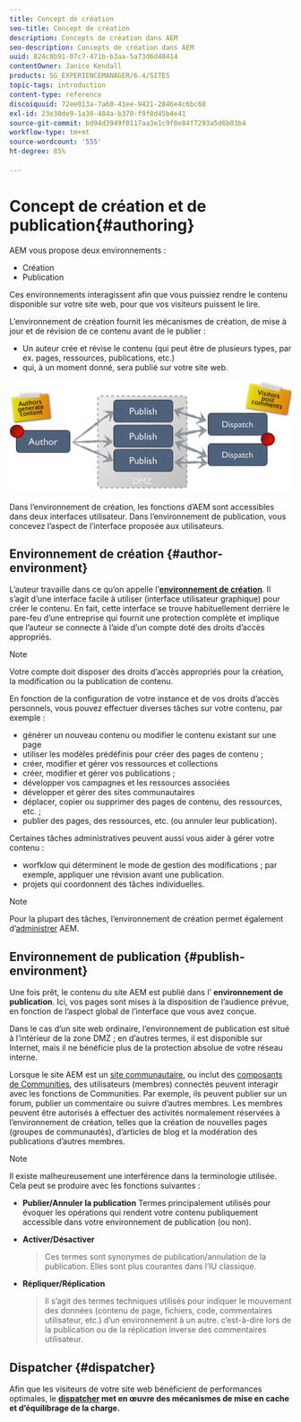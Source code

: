 ```yaml
---
title: Concept de création
seo-title: Concept de création
description: Concepts de création dans AEM
seo-description: Concepts de création dans AEM
uuid: 824c8b91-07c7-471b-b3aa-5a73d6d48414
contentOwner: Janice Kendall
products: SG_EXPERIENCEMANAGER/6.4/SITES
topic-tags: introduction
content-type: reference
discoiquuid: 72ee013a-7a60-41ee-9421-2846e4c6bc68
exl-id: 23e30de9-1a30-484a-b370-f9f0d45b4e41
source-git-commit: bd94d3949f0117aa3e1c9f0e84f7293a5d6b03b4
workflow-type: tm+mt
source-wordcount: '555'
ht-degree: 85%

---
```


# Concept de création et de publication{#authoring}

AEM vous propose deux environnements :

* Création
* Publication

Ces environnements interagissent afin que vous puissiez rendre le contenu disponible sur votre site web, pour que vos visiteurs puissent le lire.

L’environnement de création fournit les mécanismes de création, de mise à jour et de révision de ce contenu avant de le publier :

* Un auteur crée et révise le contenu (qui peut être de plusieurs types, par ex. pages, ressources, publications, etc.)
* qui, à un moment donné, sera publié sur votre site web.

![chlimage_1-289](assets/chlimage_1-289.png)

Dans l’environnement de création, les fonctions d’AEM sont accessibles dans deux interfaces utilisateur. Dans l’environnement de publication, vous concevez l’aspect de l’interface proposée aux utilisateurs.

## Environnement de création {#author-environment}

L’auteur travaille dans ce qu’on appelle l’**[environnement de création](/help/sites-authoring/home.md)**. Il s’agit d’une interface facile à utiliser (interface utilisateur graphique) pour créer le contenu. En fait, cette interface se trouve habituellement derrière le pare-feu d’une entreprise qui fournit une protection complète et implique que l’auteur se connecte à l’aide d’un compte doté des droits d’accès appropriés.

>[!NOTE]
>
>Votre compte doit disposer des droits d’accès appropriés pour la création, la modification ou la publication de contenu.

En fonction de la configuration de votre instance et de vos droits d’accès personnels, vous pouvez effectuer diverses tâches sur votre contenu, par exemple :

* générer un nouveau contenu ou modifier le contenu existant sur une page
* utiliser les modèles prédéfinis pour créer des pages de contenu ;
* créer, modifier et gérer vos ressources et collections
* créer, modifier et gérer vos publications ;
* développer vos campagnes et les ressources associées
* développer et gérer des sites communautaires
* déplacer, copier ou supprimer des pages de contenu, des ressources, etc. ;
* publier des pages, des ressources, etc. (ou annuler leur publication).

Certaines tâches administratives peuvent aussi vous aider à gérer votre contenu :

* worfklow qui déterminent le mode de gestion des modifications ; par exemple, appliquer une révision avant une publication.
* projets qui coordonnent des tâches individuelles.

>[!NOTE]
>
>Pour la plupart des tâches, l’environnement de création permet également d’[administrer](/help/sites-administering/home.md) AEM.

## Environnement de publication {#publish-environment}

Une fois prêt, le contenu du site AEM est publié dans l’ **environnement de publication**. Ici, vos pages sont mises à la disposition de l’audience prévue, en fonction de l’aspect global de l’interface que vous avez conçue.

Dans le cas d’un site web ordinaire, l’environnement de publication est situé à l’intérieur de la zone DMZ ; en d’autres termes, il est disponible sur Internet, mais il ne bénéficie plus de la protection absolue de votre réseau interne.

Lorsque le site AEM est un [site communautaire](/help/communities/overview.md), ou inclut des [composants de Communities](/help/communities/author-communities.md), des utilisateurs (membres) connectés peuvent interagir avec les fonctions de Communities. Par exemple, ils peuvent publier sur un forum, publier un commentaire ou suivre d’autres membres. Les membres peuvent être autorisés à effectuer des activités normalement réservées à l’environnement de création, telles que la création de nouvelles pages (groupes de communautés), d’articles de blog et la modération des publications d’autres membres.

>[!NOTE]
>
>Il existe malheureusement une interférence dans la terminologie utilisée. Cela peut se produire avec les fonctions suivantes :
>
>* **Publier/Annuler la publication**
   >  Termes principalement utilisés pour évoquer les opérations qui rendent votre contenu publiquement accessible dans votre environnement de publication (ou non).
   >
   >
* **Activer/Désactiver**
   >  Ces termes sont synonymes de publication/annulation de la publication. Elles sont plus courantes dans l’IU classique.
   >
   >
* **Répliquer/Réplication**
   >  Il s’agit des termes techniques utilisés pour indiquer le mouvement des données (contenu de page, fichiers, code, commentaires utilisateur, etc.) d’un environnement à un autre. c’est-à-dire lors de la publication ou de la réplication inverse des commentaires utilisateur.
>



## Dispatcher {#dispatcher}

Afin que les visiteurs de votre site web bénéficient de performances optimales, le **[dispatcher](https://helpx.adobe.com/experience-manager/dispatcher/user-guide.html) met en œuvre des mécanismes de mise en cache et d’équilibrage de la charge.**
